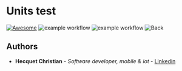 # Units test

[![Awesome](https://cdn.rawgit.com/sindresorhus/awesome/d7305f38d29fed78fa85652e3a63e154dd8e8829/media/badge.svg)](https://www.youtube.com/watch?v=dQw4w9WgXcQ)
![example workflow](https://github.com/Kryss13/Units-test/actions/workflows/nodeci.yml/badge.svg)
![example workflow](https://github.com/Kryss13/Units-test/actions/workflows/cypress.yml/badge.svg)
![Back](https://github.com/Kryss13/Units-test/actions/workflows/back.yml/badge.svg)


## Authors

* **Hecquet Christian** - *Software developer, mobile & iot* - [Linkedin](https://www.linkedin.com/in/christian-hecquet-978665178/)

